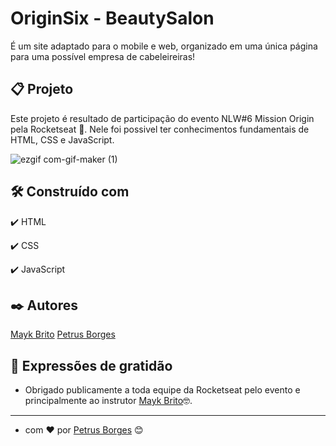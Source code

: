 # OriginSix - BeautySalon

É um site adaptado para o mobile e web, organizado em uma única página para uma possível
empresa de cabeleireiras!

## 📋 Projeto

Este projeto é resultado de participação do evento NLW#6 Mission Origin pela Rocketseat 🚀.
Nele foi possivel ter conhecimentos fundamentais de HTML, CSS e JavaScript.

![ezgif com-gif-maker (1)](https://user-images.githubusercontent.com/105453766/168159535-a438ca6d-405c-4eb3-ac7b-852566c768b7.gif)


## 🛠️ Construído com

✔️ HTML

✔️ CSS

✔️ JavaScript

## ✒️ Autores

[Mayk Brito](https://github.com/maykbrito)
[Petrus Borges](https://github.com/PetrusBorges)

## 🎁 Expressões de gratidão

- Obrigado publicamente a toda equipe da Rocketseat pelo evento e principalmente ao instrutor
  [Mayk Brito](https://github.com/maykbrito)🤓.

---

- com ❤️ por [Petrus Borges](https://www.linkedin.com/in/petrusborgesmachado/) 😊

